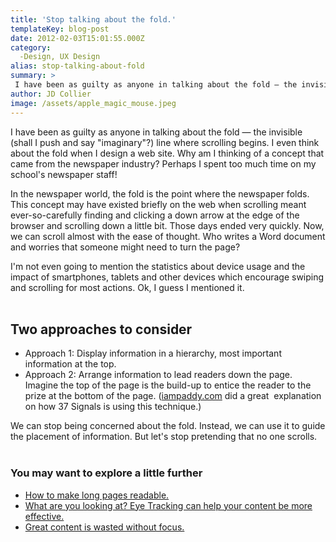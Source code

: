 ```yaml
---
title: 'Stop talking about the fold.'
templateKey: blog-post
date: 2012-02-03T15:01:55.000Z
category: 
  -Design, UX Design
alias: stop-talking-about-fold
summary: > 
 I have been as guilty as anyone in talking about the fold — the invisible (shall I push and say "imaginary"?) line where scrolling begins. I even think about the fold when I design a web site. Why am I thinking of a concept that came from the newspaper industry? Perhaps I spent too much time on my school's newspaper staff! 
author: JD Collier
image: /assets/apple_magic_mouse.jpeg
---
```


I have been as guilty as anyone in talking about the fold — the invisible (shall I push and say "imaginary"?) line where scrolling begins. I even think about the fold when I design a web site. Why am I thinking of a concept that came from the newspaper industry? Perhaps I spent too much time on my school's newspaper staff! 

In the newspaper world, the fold is the point where the newspaper folds. This concept may have existed briefly on the web when scrolling meant ever-so-carefully finding and clicking a down arrow at the edge of the browser and scrolling down a little bit. Those days ended very quickly. Now, we can scroll almost with the ease of thought. Who writes a Word document and worries that someone might need to turn the page?

I'm not even going to mention the statistics about device usage and the impact of smartphones, tablets and other devices which encourage swiping and scrolling for most actions. Ok, I guess I mentioned it.  
 

Two approaches to consider
--------------------------

*   Approach 1: Display information in a hierarchy, most important information at the top.
*   Approach 2: Arrange information to lead readers down the page. Imagine the top of the page is the build-up to entice the reader to the prize at the bottom of the page. ([iampaddy.com](http://iampaddy.com/lifebelow600/) did a great  explanation on how 37 Signals is using this technique.)

We can stop being concerned about the fold. Instead, we can use it to guide the placement of information. But let's stop pretending that no one scrolls.  
 

### You may want to explore a little further

*   [How to make long pages readable.](/blog/01/13/2012/how-make-long-pages-readable)
*   [What are you looking at? Eye Tracking can help your content be more effective.](/blog/12/30/2011/what-are-you-looking-at)
*   [Great content is wasted without focus.](/blog/01/06/2012/great-content-wasted-if-there-no-focus)